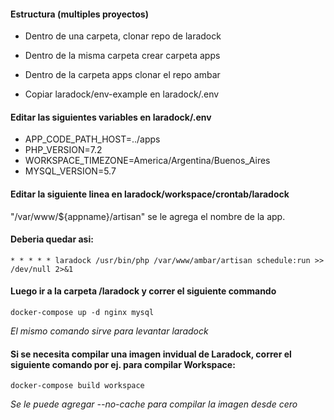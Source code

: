 #### Estructura (multiples proyectos)
- Dentro de una carpeta, clonar repo de laradock
- Dentro de la misma carpeta crear carpeta apps
- Dentro de la carpeta apps clonar el repo ambar

- Copiar laradock/env-example en laradock/.env

#### Editar las siguientes variables en laradock/.env

- APP_CODE_PATH_HOST=../apps
- PHP_VERSION=7.2
- WORKSPACE_TIMEZONE=America/Argentina/Buenos_Aires
- MYSQL_VERSION=5.7

#### Editar la siguiente linea en laradock/workspace/crontab/laradock

"/var/www/${appname}/artisan" se le agrega el nombre de la app.

#### Deberia quedar asi:

`* * * * * laradock /usr/bin/php /var/www/ambar/artisan schedule:run >> /dev/null 2>&1`

#### Luego ir a la carpeta /laradock y correr el siguiente commando

`docker-compose up -d nginx mysql`

*El mismo comando sirve para levantar laradock*

#### Si se necesita compilar una imagen invidual de Laradock, correr el siguiente comando por ej. para compilar Workspace:

`docker-compose build workspace`

*Se le puede agregar --no-cache para compilar la imagen desde cero*
